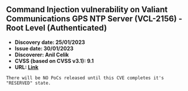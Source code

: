 ## Command Injection vulnerability on Valiant Communications GPS NTP Server (VCL-2156) - Root Level (Authenticated)

- **Discovery date: 25/01/2023**
- **Issue date: 30/01/2023**
- **Discoverer: Anil Celik**
- **CVSS (based on CVSS v3.1): 9.1**
- **URL: [Link](https://cve.mitre.org/cgi-bin/cvename.cgi?name=CVE-2023-24693)**

```
There will be NO PoCs released until this CVE completes it's "RESERVED" state.
```
